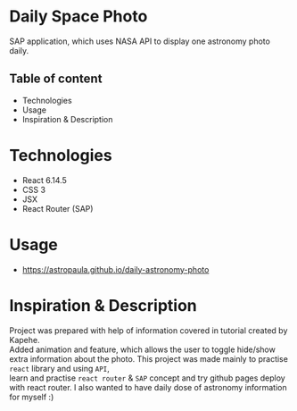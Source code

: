 # Daily Space Photo
SAP application, which uses NASA API to display one astronomy photo daily. 


## Table of content
* Technologies
* Usage
* Inspiration & Description 

# Technologies
* React 6.14.5
* CSS 3
* JSX
* React Router (SAP)

# Usage
* https://astropaula.github.io/daily-astronomy-photo

# Inspiration & Description 
Project was prepared with help of information covered in tutorial created by Kapehe.<br>
Added animation and feature, which allows the user to toggle hide/show extra information about the photo.
This project was made mainly to practise `react` library and using `API`,<br>
learn and practise `react router` & `SAP` concept and try github pages deploy with react router.
I also wanted to have daily dose of astronomy information for myself :)

